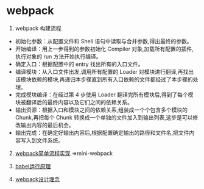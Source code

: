 <!--
 * @Author: TerryMin
 * @Date: 2022-09-24 14:28:01
 * @LastEditors: TerryMin
 * @LastEditTime: 2023-03-12 08:21:36
 * @Description: file not
-->

# webpack

1. webpack 构建流程
 - 初始化参数：从配置文件和 Shell 语句中读取与合并参数,得出最终的参数。
 - 开始编译：用上一步得到的参数初始化 Compiler 对象,加载所有配置的插件,执行对象的 run 方法开始执行编译。
 - 确定入口：根据配置中的 entry 找出所有的入口文件。
 - 编译模块：从入口文件出发,调用所有配置的 Loader 对模块进行翻译,再找出该模块依赖的模块,再递归本步骤直到所有入口依赖的文件都经过了本步骤的处理。
 - 完成模块编译：在经过第 4 步使用 Loader 翻译完所有模块后,得到了每个模块被翻译后的最终内容以及它们之间的依赖关系。
 - 输出资源：根据入口和模块之间的依赖关系,组装成一个个包含多个模块的 Chunk,再把每个 Chunk 转换成一个单独的文件加入到输出列表,这步是可以修改输出内容的最后机会。
 - 输出完成：在确定好输出内容后,根据配置确定输出的路径和文件名,把文件内容写入到文件系统。

2. [webpack简单流程实现](https://juejin.cn/post/6844904038543130637?utm_source=gold_browser_extension#heading-17) =>mini-webpack

3. [babel运行原理](https://juejin.cn/post/6844903760603398151)

4. [webpack设计理念](https://juejin.cn/post/7170852747749621791?)

